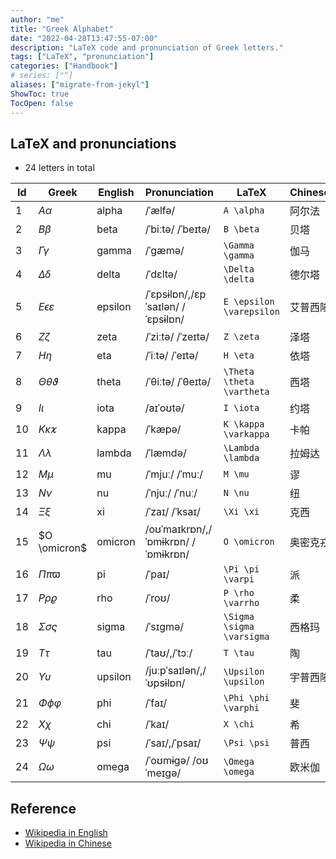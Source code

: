 ```yaml
---
author: "me"
title: "Greek Alphabet"
date: "2022-04-28T13:47:55-07:00"
description: "LaTeX code and pronunciation of Greek letters."
tags: ["LaTeX", "pronunciation"]
categories: ["Handbook"]
# series: [""]
aliases: ["migrate-from-jekyl"]
ShowToc: true
TocOpen: false
---
```



## LaTeX and pronunciations
- 24 letters in total

| Id | Greek | English | Pronunciation | LaTeX | Chinese |
|----|-------|---------|---------------|-------|---------|
| 1  |$A \alpha$|alpha|/ˈælfə/|`A \alpha`|阿尔法|
| 2  |$B \beta$|beta|/ˈbiːtə/ /ˈbeɪtə/|`B \beta`|贝塔|
| 3  |$\Gamma \gamma$|gamma|/ˈɡæmə/|`\Gamma \gamma`|伽马|
| 4  |$\Delta \delta$|delta|/ˈdɛltə/|`\Delta \delta`|德尔塔|
| 5  |$E \epsilon \varepsilon$|epsilon|/ˈɛpsɨlɒn/,/ɛpˈsaɪlən/ /ˈɛpsɨlɒn/|`E \epsilon \varepsilon`|艾普西隆|
| 6  |$Z \zeta$|zeta|/ˈziːtə/ /ˈzeɪtə/|`Z \zeta`|泽塔|
| 7  |$H \eta$|eta|/ˈiːtə/ /ˈeɪtə/|`H \eta`|依塔|
| 8  |$\Theta \theta \vartheta$|theta|/ˈθiːtə/ /ˈθeɪtə/|`\Theta \theta \vartheta`|西塔|
| 9  |$I \iota$|iota|/aɪˈoʊtə/|`I \iota`|约塔|
| 10  |$K \kappa \varkappa$|kappa|/ˈkæpə/|`K \kappa \varkappa`|卡帕|
| 11  |$\Lambda \lambda$|lambda|/ˈlæmdə/|`\Lambda \lambda`|拉姆达|
| 12  |$M \mu$|mu|/ˈmjuː/ /ˈmuː/|`M \mu`|谬|
| 13  |$N \nu$|nu|/ˈnjuː/ /ˈnuː/|`N \nu`|纽|
| 14  |$\Xi \xi$|xi|/ˈzaɪ/ /ˈksaɪ/|`\Xi \xi`|克西|
| 15  |$O \omicron$|omicron|/oʊˈmaɪkrɒn/,/ˈɒmɨkrɒn/ /ˈɒmɨkrɒn/|`O \omicron`|奥密克戎|
| 16  |$\Pi \pi \varpi$|pi|/ˈpaɪ/|`\Pi \pi \varpi`|派|
| 17  |$P \rho \varrho$|rho|/ˈroʊ/|`P \rho \varrho`|柔|
| 18  |$\Sigma \sigma \varsigma$|sigma|/ˈsɪɡmə/|`\Sigma \sigma \varsigma`|西格玛|
| 19  |$T \tau$|tau|/ˈtaʊ/,/ˈtɔː/|`T \tau`|陶|
| 20  |$\Upsilon \upsilon$|upsilon|/juːpˈsaɪlən/,/ˈʊpsɨlɒn/|`\Upsilon \upsilon`|宇普西隆|
| 21  |$\Phi \phi \varphi$|phi|/ˈfaɪ/|`\Phi \phi \varphi`|斐|
| 22  |$X \chi$|chi|/ˈkaɪ/|`X \chi`|希|
| 23  |$\Psi \psi$|psi|/ˈsaɪ/,/ˈpsaɪ/|`\Psi \psi`|普西|
| 24  |$\Omega \omega$|omega|/ˈoʊmɨɡə/ /oʊˈmeɪɡə/|`\Omega \omega`|欧米伽|

## Reference
- [Wikipedia in English](https://en.wikipedia.org/wiki/Greek_alphabet)
- [Wikipedia in Chinese](https://zh.wikipedia.org/wiki/%E5%B8%8C%E8%85%8A%E5%AD%97%E6%AF%8D)